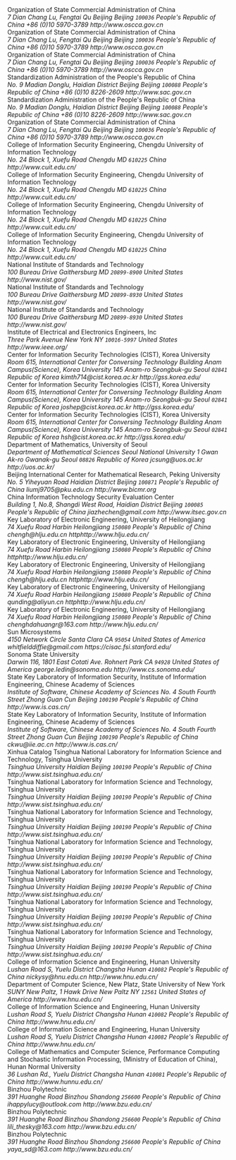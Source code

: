 <reference anchor='GMT-0002-2012' target='http://www.oscca.gov.cn/Column/Column_32.htm'>
  <front>
    <title>GM/T 0002-2012: SM4 block cipher algorithm</title>
    <author>
      <organization>Organization of State Commercial Administration of China</organization>
      <address>
        <postal>
         <street>7 Dian Chang Lu, Fengtai Qu</street>
         <city>Beijing</city>
         <region>Beijing</region>
         <code>100036</code>
         <country>People's Republic of China</country>
        </postal>
        <phone>+86 (0)10 5970-3789</phone>
        <!--<email>contact@oscca.gov.cn</email>-->
        <uri>http://www.oscca.gov.cn</uri>
      </address>
    </author>
    <date day='21' month='March' year='2012'/>
  </front>
</reference>

<reference anchor='GMT-0006-2012' target='http://www.oscca.gov.cn/Column/Column_32.htm'>
  <front>
    <title>GM/T 0006-2012: Cryptographic Application Identifier Criterion Specification</title>
    <author>
      <organization>Organization of State Commercial Administration of China</organization>
      <address>
        <postal>
         <street>7 Dian Chang Lu, Fengtai Qu</street>
         <city>Beijing</city>
         <region>Beijing</region>
         <code>100036</code>
         <country>People's Republic of China</country>
        </postal>
        <phone>+86 (0)10 5970-3789</phone>
        <!--<email>contact@oscca.gov.cn</email>-->
        <uri>http://www.oscca.gov.cn</uri>
      </address>
    </author>
    <date day='21' month='March' year='2012'/>
  </front>
</reference>

<reference anchor='SM4' target='http://www.oscca.gov.cn/UpFile/200621016423197990.pdf'>
<!-- <reference anchor='SM4' target='http://info.dacas.cn/sharedimages/ARTICLES/SMAlgorithms/SM4.pdf'> -->
  <front>
    <title>SMS4 Cryptographic Algorithm For Wireless LAN Products</title>
    <author>
      <organization>Organization of State Commercial Administration of China</organization>
      <address>
        <postal>
         <street>7 Dian Chang Lu, Fengtai Qu</street>
         <city>Beijing</city>
         <region>Beijing</region>
         <code>100036</code>
         <country>People's Republic of China</country>
        </postal>
        <phone>+86 (0)10 5970-3789</phone>
        <!--<email>contact@oscca.gov.cn</email>-->
        <uri>http://www.oscca.gov.cn</uri>
      </address>
    </author>
    <date month='January' year='2006'/>
  </front>
</reference>

<reference anchor='GBT.32907-2016' target='http://www.gb688.cn/bzgk/gb/newGbInfo?hcno=7803DE42D3BC5E80B0C3E5D8E873D56A'>
<!--http://www.sac.gov.cn/SACSearch/search?channelid=97779&templet=gjcxjg_detail.jsp&searchword=STANDARD_CODE=%27GB/T%2032907-2016%27 -->
  <front>
    <title>GB/T 32907-2016: Information security technology —- SM4 block cipher algorithm</title>
    <author>
      <organization>Standardization Administration of the People's Republic of China</organization>
      <address>
        <postal>
         <street>No. 9 Madian Donglu, Haidian District</street>
         <city>Beijing</city>
         <region>Beijing</region>
         <code>100088</code>
         <country>People's Republic of China</country>
        </postal>
        <phone>+86 (0)10 8226-2609</phone>
        <!--<email>contact@oscca.gov.cn</email>-->
        <uri>http://www.sac.gov.cn</uri>
      </address>
    </author>
    <date day='29' month='August' year='2016'/>
  </front>
</reference>


<reference anchor='GB.15629.11-2003' target='http://www.gb688.cn/bzgk/gb/newGbInfo?hcno=74B9DD11287E72408C19C4D3A360D1BD'>
  <front>
    <title>Information technology -- Telecommunications and information exchange between systems -- Local and metropolitan area networks -- Specific requirements -- Part 11: Wireless LAN Medium Access Control (MAC) and Physical Layer (PHY) Specifications</title>
    <author>
      <organization>Standardization Administration of the People's Republic of China</organization>
      <address>
        <postal>
         <street>No. 9 Madian Donglu, Haidian District</street>
         <city>Beijing</city>
         <region>Beijing</region>
         <code>100088</code>
         <country>People's Republic of China</country>
        </postal>
        <phone>+86 (0)10 8226-2609</phone>
        <!--<email>contact@oscca.gov.cn</email>-->
        <uri>http://www.sac.gov.cn</uri>
      </address>
    </author>
    <date day='12' month='May' year='2003'/>
  </front>
</reference>


<reference anchor='OSCCA' target='http://www.oscca.gov.cn'>
  <front>
    <title>Organization of State Commercial Administration of China</title>
    <author>
      <organization>Organization of State Commercial Administration of China</organization>
      <address>
        <postal>
         <street>7 Dian Chang Lu, Fengtai Qu</street>
         <city>Beijing</city>
         <region>Beijing</region>
         <code>100036</code>
         <country>People's Republic of China</country>
        </postal>
        <phone>+86 (0)10 5970-3789</phone>
        <!--<email>contact@oscca.gov.cn</email>-->
        <uri>http://www.oscca.gov.cn</uri>
      </address>
    </author>
    <date month='May' year='2017'/>
  </front>
</reference>

<reference anchor='SM4-Power' target='http://dx.doi.org/10.6028/NIST.FIPS.180-4'>
  <front>
    <!-- Journal on Communications Vol. 36 No 10. -->
    <title>Improved chosen-plaintext power analysis attack against SM4 at the round-output</title>
    <author initials="Z." surname="Du" fullname="Zhi-bo Du">
      <organization>College of Information Security Engineering, Chengdu University of Information Technology</organization>
      <address>
        <postal>
          <street>No. 24 Block 1, Xuefu Road</street>
          <city>Chengdu</city>
          <region>MD</region>
          <code>610225</code>
          <country>China</country>
        </postal>
        <uri>http://www.cuit.edu.cn/</uri>
      </address>
    </author>
    <author initials="Z." surname="Wu" fullname="Zhen Wu">
      <organization>College of Information Security Engineering, Chengdu University of Information Technology</organization>
      <address>
        <postal>
          <street>No. 24 Block 1, Xuefu Road</street>
          <city>Chengdu</city>
          <region>MD</region>
          <code>610225</code>
          <country>China</country>
        </postal>
        <uri>http://www.cuit.edu.cn/</uri>
      </address>
    </author>
    <author initials="M." surname="Wang" fullname="Min Wang">
      <organization>College of Information Security Engineering, Chengdu University of Information Technology</organization>
      <address>
        <postal>
          <street>No. 24 Block 1, Xuefu Road</street>
          <city>Chengdu</city>
          <region>MD</region>
          <code>610225</code>
          <country>China</country>
        </postal>
        <uri>http://www.cuit.edu.cn/</uri>
      </address>
    </author>
    <author initials="J." surname="Rao" fullname="Jin-tao Rao">
      <organization>College of Information Security Engineering, Chengdu University of Information Technology</organization>
      <address>
        <postal>
          <street>No. 24 Block 1, Xuefu Road</street>
          <city>Chengdu</city>
          <region>MD</region>
          <code>610225</code>
          <country>China</country>
        </postal>
        <uri>http://www.cuit.edu.cn/</uri>
      </address>
    </author>
    <date month='October' year='2015'/>
  </front>
</reference>

<reference anchor='NIST.FIPS.197' target='https://doi.org/10.6028/NIST.FIPS.197'>
  <front>
    <title>NIST FIPS 197: Advanced Encryption Standard (AES)</title>
    <author>
      <organization>National Institute of Standards and Technology</organization>
      <address>
        <postal>
          <street>100 Bureau Drive</street>
          <city>Gaithersburg</city>
          <region>MD</region>
          <code>20899-8900</code>
          <country>United States</country>
        </postal>
        <uri>http://www.nist.gov/</uri>
      </address>
    </author>
    <date month='November' year='2001'/>
  </front>
</reference>

<reference anchor='NIST.SP.800-38A' target='http://dx.doi.org/10.6028/NIST.SP.800-38A'>
  <front>
    <title>NIST Special Publication 800-38A: Recommendation for Block Cipher Modes of Operation -- Methods and Techniques</title>
    <author initials="M." surname="Dworkin" fullname="Morris Dworkin">
      <organization>National Institute of Standards and Technology</organization>
      <address>
        <postal>
          <street>100 Bureau Drive</street>
          <city>Gaithersburg</city>
          <region>MD</region>
          <code>20899-8930</code>
          <country>United States</country>
        </postal>
        <uri>http://www.nist.gov/</uri>
      </address>
    </author>
    <date month='December' year='2001'/>
  </front>
</reference>

<reference anchor='NIST.SP.800-38E' target='http://dx.doi.org/10.6028/NIST.SP.800-38E'>
  <front>
    <title>NIST Special Publication 800-38E: Recommendation for Block Cipher Modes of Operation: the XTS-AES Mode for Confidentiality on Storage Devices</title>
    <author initials="M." surname="Dworkin" fullname="Morris Dworkin">
      <organization>National Institute of Standards and Technology</organization>
      <address>
        <postal>
          <street>100 Bureau Drive</street>
          <city>Gaithersburg</city>
          <region>MD</region>
          <code>20899-8930</code>
          <country>United States</country>
        </postal>
        <uri>http://www.nist.gov/</uri>
      </address>
    </author>
    <date month='January' year='2010'/>
  </front>
</reference>

<reference anchor='IEEE.1619-2007' target='http://dx.doi.org/10.6028/NIST.SP.800-38E'>
  <front>
    <title>IEEE P1619-2007: The XTS-AES Tweakable Block Cipher</title>
    <author>
      <organization>Institute of Electrical and Electronics Engineers, Inc</organization>
      <address>
        <postal>
          <street>Three Park Avenue</street>
          <city>New York</city>
          <region>NY</region>
          <code>10016-5997</code>
          <country>United States</country>
        </postal>
        <uri>http://www.ieee.org/</uri>
      </address>
    </author>
    <date day='18' month='April' year='2008'/>
  </front>
</reference>

<reference anchor='SM4-Analysis' target='https://eprint.iacr.org/2008/281'>
  <front>
    <!-- Cryptology ePrint Archive, Report 2008/281 -->
    <title>Linear and Differential Cryptanalysis of Reduced SMS4 Block Cipher</title>
    <author initials="T." surname="Kim" fullname="Taehyun Kim">
      <organization>Center for Information Security Technologies (CIST), Korea University</organization>
      <address>
        <postal>
          <street>Room 615, International Center for Conversing Technology Building</street>
          <street>Anam Campus(Science), Korea University</street>
          <street>145 Anam-ro</street>
          <city>Seongbuk-gu</city>
          <region>Seoul</region>
          <code>02841</code>
          <country>Republic of Korea</country>
        </postal>
        <email>kimth714@cist.korea.ac.kr</email>
        <uri>http://gss.korea.edu/</uri>
      </address>
    </author>
    <author initials="J." surname="Kim" fullname="Jongsung Kim">
      <organization>Center for Information Security Technologies (CIST), Korea University</organization>
      <address>
        <postal>
          <street>Room 615, International Center for Conversing Technology Building</street>
          <street>Anam Campus(Science), Korea University</street>
          <street>145 Anam-ro</street>
          <city>Seongbuk-gu</city>
          <region>Seoul</region>
          <code>02841</code>
          <country>Republic of Korea</country>
        </postal>
        <email>joshep@cist.korea.ac.kr</email>
        <uri>http://gss.korea.edu/</uri>
      </address>
    </author>
    <author initials="S." surname="Kim" fullname="Seokhie Kim">
      <organization>Center for Information Security Technologies (CIST), Korea University</organization>
      <address>
        <postal>
          <street>Room 615, International Center for Conversing Technology Building</street>
          <street>Anam Campus(Science), Korea University</street>
          <street>145 Anam-ro</street>
          <city>Seongbuk-gu</city>
          <region>Seoul</region>
          <code>02841</code>
          <country>Republic of Korea</country>
        </postal>
        <email>hsh@cist.korea.ac.kr</email>
        <uri>http://gss.korea.edu/</uri>
      </address>
    </author>
    <author initials="J." surname="Sung" fullname="Jaechul Sung">
      <organization>Department of Mathematics, University of Seoul</organization>
      <address>
        <postal>
          <street>Department of Mathematical Sciences</street>
          <street>Seoul National University</street>
          <street>1 Gwan Ak-ro</street>
          <city>Gwanak-gu</city>
          <region>Seoul</region>
          <code>08826</code>
          <country>Republic of Korea</country>
        </postal>
        <email>jcsung@uos.ac.kr</email>
        <uri>http://uos.ac.kr/</uri>
      </address>
    </author>
    <date day='22' month='June' year='2008'/>
  </front>
</reference>

<reference anchor='SM4-Linear' target='https://doi.org/10.1007/s11390-014-1495-9'>
  <front>
    <!-- Journal of Computer Science and Technology, November 2014, Volume 29, Issue 6, pp 1123–1133 -->
    <title>Improved Linear Attacks on the Chinese Block Cipher Standard</title>
    <author initials="M." surname="Liu" fullname="Ming-Jie Liu">
      <organization>Beijing International Center for Mathematical Research, Peking University</organization>
      <address>
        <postal>
          <street>No. 5 Yiheyuan Road Haidian District</street>
          <city>Beijing</city>
          <code>100871</code>
          <country>People's Republic of China</country>
        </postal>
        <email>liumj9705@pku.edu.cn</email>
        <uri>http://www.bicmr.org</uri>
      </address>
    </author>
    <author initials="J." surname="Chen" fullname="Jia-Zhe Chen">
      <organization>China Information Technology Security Evaluation Center</organization>
      <address>
        <postal>
          <street>Building 1, No.8, Shangdi West Road, Haidian District</street>
          <city>Beijing</city>
          <code>100085</code>
          <country>People's Republic of China</country>
        </postal>
        <email>jiazhechen@gmail.com</email>
        <uri>http://www.itsec.gov.cn</uri>
      </address>
    </author>
    <date day='17' month='November' year='2014'/>
  </front>
</reference>

<reference anchor='SM4-FPGA' target='https://www.researchgate.net/publication/287081686_Improvements_of_SM4_algorithm_and_application_in_Ethernet_encryption_system_based_on_FPGA'>
  <front>
    <!-- article{article,
    author = {Cheng, H and Zhai, S and Fang, L and Ding, Q and Huang, C},
    year = {2014},
    month = {07},
    pages = {518-526},
    title = {Improvements of SM4 algorithm and application in Ethernet encryption system based on FPGA},
    volume = {5},
    booktitle = {Journal of Information Hiding and Multimedia Signal Processing}
    } -->
    <!-- Cryptology ePrint Archive, Report 2013/626 -->
    <title>Improvements of SM4 Algorithm and Application in Ethernet Encryption System Based on FPGA</title>
    <author initials="H." surname="Cheng" fullname="Hai Cheng">
      <organization>Key Laboratory of Electronic Engineering, University of Heilongjiang</organization>
      <address>
        <postal>
          <street>74 Xuefu Road</street>
          <city>Harbin</city>
          <region>Heilongjiang</region>
          <code>150080</code>
          <country>People's Republic of China</country>
        </postal>
        <email>chengh@hlju.edu.cn</email>
        <uri>httphttp://www.hlju.edu.cn/</uri>
      </address>
    </author>
    <author initials="S." surname="Zhai" fullname="Shuxia Zhai">
      <organization>Key Laboratory of Electronic Engineering, University of Heilongjiang</organization>
      <address>
        <postal>
          <street>74 Xuefu Road</street>
          <city>Harbin</city>
          <region>Heilongjiang</region>
          <code>150080</code>
          <country>People's Republic of China</country>
        </postal>
        <uri>httphttp://www.hlju.edu.cn/</uri>
      </address>
    </author>
    <author initials="L." surname="Fang" fullname="Lianzhong Fang">
      <organization>Key Laboratory of Electronic Engineering, University of Heilongjiang</organization>
      <address>
        <postal>
          <street>74 Xuefu Road</street>
          <city>Harbin</city>
          <region>Heilongjiang</region>
          <code>150080</code>
          <country>People's Republic of China</country>
        </postal>
        <email>chengh@hlju.edu.cn</email>
        <uri>httphttp://www.hlju.edu.cn/</uri>
      </address>
    </author>
    <author initials="Q." surname="Ding" fullname="Qun Ding">
      <organization>Key Laboratory of Electronic Engineering, University of Heilongjiang</organization>
      <address>
        <postal>
          <street>74 Xuefu Road</street>
          <city>Harbin</city>
          <region>Heilongjiang</region>
          <code>150080</code>
          <country>People's Republic of China</country>
        </postal>
        <email>qunding@aliyun.cn</email>
        <uri>httphttp://www.hlju.edu.cn/</uri>
      </address>
    </author>
    <author initials="C." surname="Huang" fullname="Chunguang Huang">
      <organization>Key Laboratory of Electronic Engineering, University of Heilongjiang</organization>
      <address>
        <postal>
          <street>74 Xuefu Road</street>
          <city>Harbin</city>
          <region>Heilongjiang</region>
          <code>150080</code>
          <country>People's Republic of China</country>
        </postal>
        <email>chenghdahuangr@163.com</email>
        <uri>http://www.hlju.edu.cn/</uri>
      </address>
    </author>
    <date day='01' month='July' year='2014'/>
  </front>
</reference>


<reference anchor='SM4-En' target='https://www.iacr.org/cryptodb/data/paper.php?pubkey=18006'>
  <front>
    <!-- https://www.iacr.org/cryptodb/data/paper.php?pubkey=18006 -->
    <title>SMS4 Encryption Algorithm for Wireless Networks</title>
    <author initials="W." surname="Diffie" fullname="Whitfield Diffie">
      <organization>Sun Microsystems</organization>
      <address>
        <postal>
          <street>4150 Network Circle</street>
          <city>Santa Clara</city>
          <region>CA</region>
          <code>95054</code>
          <country>United States of America</country>
        </postal>
        <email>whitfielddiffie@gmail.com</email>
        <uri>https://cisac.fsi.stanford.edu/</uri>
      </address>
    </author>
    <author initials="G." surname="Ledin" fullname="George Ledin">
      <organization>Sonoma State University</organization>
      <address>
        <postal>
          <street>Darwin 116, 1801 East Cotati Ave.</street>
          <city>Rohnert Park</city>
          <region>CA</region>
          <code>94928</code>
          <country>United States of America</country>
        </postal>
        <email>george.ledin@sonoma.edu</email>
        <uri>http://www.cs.sonoma.edu/</uri>
      </address>
    </author>
    <date day='15' month='May' year='2008'/>
  </front>
</reference>

<reference anchor='SM4-WhiteBox' target='http://dx.doi.org/10.1002/sec.1394'>
  <!-- @article {SEC:SEC1394,
  author = {Bai, Kunpeng and Wu, Chuankun},
  title = {A secure white-box SM4 implementation},
  journal = {Security and Communication Networks},
  volume = {9},
  number = {10},
  issn = {1939-0122},
  url = {http://dx.doi.org/10.1002/sec.1394},
  doi = {10.1002/sec.1394},
  pages = {996-1006},
  keywords = {white-box cryptography, SM4, secure implementation, lookup tables, obfuscation},
  year = {2016},
  note = {sec.1394},
  } -->
  <front>
    <title>A secure white-box SM4 implementation</title>
    <author initials="K." surname="Bai" fullname="Kunpeng Bai">
      <organization>State Key Laboratory of Information Security, Institute of Information Engineering, Chinese Academy of Sciences</organization>
      <address>
        <postal>
          <street>Institute of Software, Chinese Academy of Sciences</street>
          <street>No. 4 South Fourth Street</street>
          <city>Zhong Guan Cun</city>
          <region>Beijing</region>
          <code>100190</code>
          <country>People's Republic of China</country>
        </postal>
        <uri>http://www.is.cas.cn/</uri>
      </address>
    </author>
    <author initials="C." surname="Wu" fullname="Chuankun Wu">
      <organization>State Key Laboratory of Information Security, Institute of Information Engineering, Chinese Academy of Sciences</organization>
      <address>
        <postal>
          <street>Institute of Software, Chinese Academy of Sciences</street>
          <street>No. 4 South Fourth Street</street>
          <city>Zhong Guan Cun</city>
          <region>Beijing</region>
          <code>100190</code>
          <country>People's Republic of China</country>
        </postal>
        <email>ckwu@iie.ac.cn</email>
        <uri>http://www.is.cas.cn/</uri>
      </address>
    </author>
    <date day='15' month='May' year='2008'/>
  </front>
</reference>

<reference anchor='LSW-Bio' target='http://press.ustc.edu.cn/sites/default/files/fujian/field_fujian_multi/20120113/%E5%90%95%E8%BF%B0%E6%9C%9B%20%E5%AF%86%E7%A0%81%E4%B8%80%E6%A0%B7%E7%9A%84%E4%BA%BA%E7%94%9F.pdf'>
 <!-- 新华书目报　2010年11月25日 孙梦姝 -->
  <front>
    <title>Lv Shu Wang -- A life in cryptography</title>
    <author initials="M." surname="Sun" fullname="Mengshu Sun">
      <organization>Xinhua Catalog</organization>
    </author>
    <date day='25' month='November' year='2010'/>
  </front>
</reference>

<reference anchor='SideChannel' target='https://doi.org/10.1109/CIS.2015.102'>
  <!-- 2015 11th International Conference on Computational Intelligence and Security (CIS), Shenzhen, 2015, pp. 398-401. -->
  <front>
    <title>Software Hardware Co-design for Side-Channel Analysis Platform on Security Chips</title>
    <author initials="Q." surname="Lei" fullname="Qian Lei">
      <organization>Tsinghua National Laboratory for Information Science and Technology, Tsinghua University</organization>
      <address>
        <postal>
          <street>Tsinghua University</street>
          <city>Haidian</city>
          <region>Beijing</region>
          <code>100190</code>
          <country>People's Republic of China</country>
        </postal>
        <uri>http://www.sist.tsinghua.edu.cn/</uri>
      </address>
    </author>
    <author initials="L." surname="Wu" fullname="Liji Wu">
      <organization>Tsinghua National Laboratory for Information Science and Technology, Tsinghua University</organization>
      <address>
        <postal>
          <street>Tsinghua University</street>
          <city>Haidian</city>
          <region>Beijing</region>
          <code>100190</code>
          <country>People's Republic of China</country>
        </postal>
        <uri>http://www.sist.tsinghua.edu.cn/</uri>
      </address>
    </author>
    <author initials="S." surname="Zhang" fullname="Shaohui Zhang">
      <organization>Tsinghua National Laboratory for Information Science and Technology, Tsinghua University</organization>
      <address>
        <postal>
          <street>Tsinghua University</street>
          <city>Haidian</city>
          <region>Beijing</region>
          <code>100190</code>
          <country>People's Republic of China</country>
        </postal>
        <uri>http://www.sist.tsinghua.edu.cn/</uri>
      </address>
    </author>
    <author initials="X." surname="Zhang" fullname="Xiangmin Zhang">
      <organization>Tsinghua National Laboratory for Information Science and Technology, Tsinghua University</organization>
      <address>
        <postal>
          <street>Tsinghua University</street>
          <city>Haidian</city>
          <region>Beijing</region>
          <code>100190</code>
          <country>People's Republic of China</country>
        </postal>
        <uri>http://www.sist.tsinghua.edu.cn/</uri>
      </address>
    </author>
    <author initials="X." surname="Li" fullname="Xiangyu Li">
      <organization>Tsinghua National Laboratory for Information Science and Technology, Tsinghua University</organization>
      <address>
        <postal>
          <street>Tsinghua University</street>
          <city>Haidian</city>
          <region>Beijing</region>
          <code>100190</code>
          <country>People's Republic of China</country>
        </postal>
        <uri>http://www.sist.tsinghua.edu.cn/</uri>
      </address>
    </author>
    <author initials="L." surname="Pan" fullname="Liyang Pan">
      <organization>Tsinghua National Laboratory for Information Science and Technology, Tsinghua University</organization>
      <address>
        <postal>
          <street>Tsinghua University</street>
          <city>Haidian</city>
          <region>Beijing</region>
          <code>100190</code>
          <country>People's Republic of China</country>
        </postal>
        <uri>http://www.sist.tsinghua.edu.cn/</uri>
      </address>
    </author>
    <author initials="Z." surname="Dong" fullname="Zhimeng Dong">
      <organization>Tsinghua National Laboratory for Information Science and Technology, Tsinghua University</organization>
      <address>
        <postal>
          <street>Tsinghua University</street>
          <city>Haidian</city>
          <region>Beijing</region>
          <code>100190</code>
          <country>People's Republic of China</country>
        </postal>
        <uri>http://www.sist.tsinghua.edu.cn/</uri>
      </address>
    </author>
    <date day='1' month='December' year='2015'/>
  </front>
</reference>

<reference anchor='SM4-VLSI' target='https://doi.org/10.3233/JIFS-169011'>
<!-- Journal of Intelligent & Fuzzy Systems 31 (2016) 795–803
DOI:10.3233/JIFS-169011
IOS Press -->
  <front>
    <title>A VLSI implementation of an SM4 algorithm resistant to power analysis</title>
    <author initials="S." surname="Yu" fullname="Siyang Yu">
      <organization>College of Information Science and Engineering, Hunan University</organization>
      <address>
        <postal>
          <street>Lushan Road S, Yuelu District</street>
          <city>Changsha</city>
          <region>Hunan</region>
          <code>410082</code>
          <country>People's Republic of China</country>
        </postal>
        <email>nickysy@hnu.edu.cn</email>
        <uri>http://www.hnu.edu.cn/</uri>
      </address>
    </author>
    <author initials="K." surname="Li" fullname="Kenli Li">
      <organization>Department of Computer Science, New Platz, State University of New York</organization>
      <address>
        <postal>
          <street>SUNY New Paltz, 1 Hawk Drive</street>
          <city>New Paltz</city>
          <region>NY</region>
          <code>12561</code>
          <country>United States of America</country>
        </postal>
        <uri>http://www.hnu.edu.cn/</uri>
      </address>
    </author>
    <author initials="K." surname="Li" fullname="Keqin Li">
      <organization>College of Information Science and Engineering, Hunan University</organization>
      <address>
        <postal>
          <street>Lushan Road S, Yuelu District</street>
          <city>Changsha</city>
          <region>Hunan</region>
          <code>410082</code>
          <country>People's Republic of China</country>
        </postal>
        <uri>http://www.hnu.edu.cn/</uri>
      </address>
    </author>
    <author initials="Y." surname="Qin" fullname="Yunchuan Qin">
      <organization>College of Information Science and Engineering, Hunan University</organization>
      <address>
        <postal>
          <street>Lushan Road S, Yuelu District</street>
          <city>Changsha</city>
          <region>Hunan</region>
          <code>410082</code>
          <country>People's Republic of China</country>
        </postal>
        <uri>http://www.hnu.edu.cn/</uri>
      </address>
    </author>
    <author initials="Z." surname="Tong" fullname="Zhao Tong">
      <organization>College of Mathematics and Computer Science, Performance Computing and Stochastic Information Processing, (Ministry of Education of China), Hunan Normal University</organization>
      <address>
        <postal>
          <street>36 Lushan Rd., Yuelu District</street>
          <city>Changsha</city>
          <region>Hunan</region>
          <code>410081</code>
          <country>People's Republic of China</country>
        </postal>
        <uri>http://www.hunnu.edu.cn/</uri>
      </address>
    </author>
    <date day='22' month='July' year='2016'/>
  </front>
</reference>

<reference anchor='SM4-HiSpeed' target='http://dx.doi.org/10.14257/ijsia.2016.10.9.01'>
<!-- International Journal of Security and its Applications
Vol. 10, No. 9 (2016), pp.1-8
http://dx.doi.org/10.14257/ijsia.2016.10.9.01 -->
  <front>
    <title>High-speed Encryption &amp; Decryption System Based on SM4</title>
    <author initials="Q." surname="Lv" fullname="Qian Lv">
      <organization>Binzhou Polytechnic</organization>
      <address>
        <postal>
          <street>391 Huanghe Road</street>
          <city>Binzhou</city>
          <region>Shandong</region>
          <code>256600</code>
          <country>People's Republic of China</country>
        </postal>
        <email>ihappylucy@outlook.com</email>
        <uri>http://www.bzu.edu.cn/</uri>
      </address>
    </author>
    <author initials="L." surname="Li" fullname="Li Li">
      <organization>Binzhou Polytechnic</organization>
      <address>
        <postal>
          <street>391 Huanghe Road</street>
          <city>Binzhou</city>
          <region>Shandong</region>
          <code>256600</code>
          <country>People's Republic of China</country>
        </postal>
        <email>lili_thesky@163.com</email>
        <uri>http://www.bzu.edu.cn/</uri>
      </address>
    </author>
    <author initials="Y." surname="Cao" fullname="Yan-yan Cao">
      <organization>Binzhou Polytechnic</organization>
      <address>
        <postal>
          <street>391 Huanghe Road</street>
          <city>Binzhou</city>
          <region>Shandong</region>
          <code>256600</code>
          <country>People's Republic of China</country>
        </postal>
        <email>yaya_sd@163.com</email>
        <uri>http://www.bzu.edu.cn/</uri>
      </address>
    </author>
    <date day='22' month='July' year='2016'/>
  </front>
</reference>

